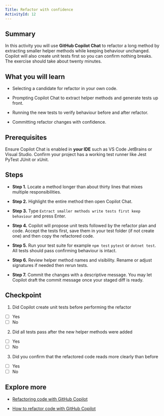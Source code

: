 ```yaml
---
Title: Refactor with confidence
ActivityId: 12
---
```


## Summary

In this activity you will use **GitHub Copilot Chat** to refactor a long method by extracting smaller helper methods while keeping behaviour unchanged. Copilot will also create unit tests first so you can confirm nothing breaks. The exercise should take about twenty minutes.

## What you will learn

- Selecting a candidate for refactor in your own code.

- Prompting Copilot Chat to extract helper methods and generate tests up front.

- Running the new tests to verify behaviour before and after refactor.

- Committing refactor changes with confidence.

## Prerequisites

Ensure Copilot Chat is enabled in **your IDE** such as VS Code JetBrains or Visual Studio. Confirm your project has a working test runner like Jest PyTest JUnit or xUnit.

## Steps

- **Step 1.** Locate a method longer than about thirty lines that mixes multiple responsibilities.

- **Step 2.** Highlight the entire method then open Copilot Chat.

- **Step 3.** Type `Extract smaller methods write tests first keep behaviour` and press Enter.

- **Step 4.** Copilot will propose unit tests followed by the refactor plan and code. Accept the tests first, save them in your test folder (if not create one) and then copy the refactored code.

- **Step 5.** Run your test suite for example `npm test` `pytest` or `dotnet test`. All tests should pass confirming behaviour is intact.

- **Step 6.** Review helper method names and visibility. Rename or adjust signatures if needed then rerun tests.

- **Step 7.** Commit the changes with a descriptive message. You may let Copilot draft the commit message once your staged diff is ready.

## Checkpoint

1. Did Copilot create unit tests before performing the refactor

- [ ] Yes
- [ ] No

2. Did all tests pass after the new helper methods were added

- [ ] Yes
- [ ] No

3. Did you confirm that the refactored code reads more clearly than before

- [ ] Yes
- [ ] No

## Explore more

- [Refactoring code with GitHub Copilot](https://docs.github.com/en/copilot/using-github-copilot/guides-on-using-github-copilot/refactoring-code-with-github-copilot)

- [How to refactor code with GitHub Copilot](https://github.blog/ai-and-ml/github-copilot/how-to-refactor-code-with-github-copilot/)
